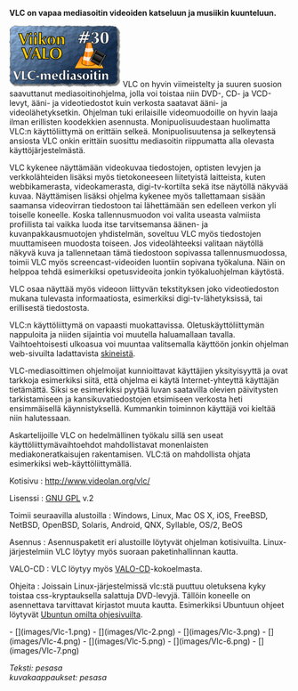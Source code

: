 <!--
Title: 1x30 VLC-mediasoitin - Viikon VALO #30
Date: 2011/07/24
Pageimage: valo30-Vlc.png
Tags: Windows,Linux,Mac OS X,iOS,FreeBSD,NetBSD,OpenBSD,Solaris,Android,QNX,Syllable,OS/2,BeOS,Multimedia,Video
-->

**VLC on vapaa mediasoitin videoiden katseluun ja musiikin kuunteluun.**

![](images/valo30-Vlc.png "fig:valo30-Vlc.png") VLC on hyvin viimeistelty ja
suuren suosion saavuttanut mediasoitinohjelma, jolla voi toistaa niin
DVD-, CD- ja VCD-levyt, ääni- ja videotiedostot kuin verkosta saatavat
ääni- ja videolähetyksetkin. Ohjelman tuki erilaisille videomuodoille on
hyvin laaja ilman erillisten koodekkien asennusta. Monipuolisuudestaan
huolimatta VLC:n käyttöliittymä on erittäin selkeä. Monipuolisuutensa ja
selkeytensä ansiosta VLC onkin erittäin suosittu mediasoitin riippumatta
alla olevasta käyttöjärjestelmästä.

VLC kykenee näyttämään videokuvaa tiedostojen, optisten levyjen ja
verkkolähteiden lisäksi myös tietokoneeseen liitetyistä laitteista,
kuten webbikamerasta, videokamerasta, digi-tv-kortilta sekä itse
näytöllä näkyvää kuvaa. Näyttämisen lisäksi ohjelma kykenee myös
tallettamaan sisään saamansa videovirran tiedostoon tai lähettämään sen
edelleen verkon yli toiselle koneelle. Koska tallennusmuodon voi valita
useasta valmiista profiilista tai vaikka luoda itse tarvitsemansa äänen-
ja kuvanpakkausmuotojen yhdistelmän, soveltuu VLC myös tiedostojen
muuttamiseen muodosta toiseen. Jos videolähteeksi valitaan näytöllä
näkyvä kuva ja tallennetaan tämä tiedostoon sopivassa tallennusmuodossa,
toimii VLC myös screencast-videoiden luontiin sopivana työkaluna. Näin
on helppoa tehdä esimerkiksi opetusvideoita jonkin työkaluohjelman
käytöstä.

VLC osaa näyttää myös videoon liittyvän tekstityksen joko videotiedoston
mukana tulevasta informaatiosta, esimerkiksi digi-tv-lähetyksissä, tai
erillisestä tiedostosta.

VLC:n käyttöliittymä on vapaasti muokattavissa. Oletuskäyttöliittymän
nappuloita ja niiden sijaintia voi muutella haluamallaan tavalla.
Vaihtoehtoisesti ulkoasua voi muuntaa valitsemalla käyttöön jonkin
ohjelman web-sivuilta ladattavista
[skineistä](http://www.videolan.org/vlc/skins.php).

VLC-mediasoittimen ohjelmoijat kunnioittavat käyttäjien yksityisyyttä ja
ovat tarkkoja esimerkiksi siitä, että ohjelma ei käytä Internet-yhteyttä
käyttäjän tietämättä. Siksi se esimerkiksi pyytää luvan saatavilla
olevien päivitysten tarkistamiseen ja kansikuvatiedostojen etsimiseen
verkosta heti ensimmäisellä käynnistyksellä. Kummankin toiminnon
käyttäjä voi kieltää niin halutessaan.

Askartelijoille VLC on hedelmällinen työkalu sillä sen useat
käyttöliittymävaihtoehdot mahdollistavat monenlaisten
mediakoneratkaisujen rakentamisen. VLC:tä on mahdollista ohjata
esimerkiksi web-käyttöliittymällä.

Kotisivu
:   <http://www.videolan.org/vlc/>

Lisenssi
:   [GNU GPL](GNU_GPL) v.2

Toimii seuraavilla alustoilla
:   Windows, Linux, Mac OS X, iOS, FreeBSD, NetBSD, OpenBSD, Solaris,
    Android, QNX, Syllable, OS/2, BeOS

Asennus
:   Asennuspaketit eri alustoille löytyvät ohjelman kotisivuilta.
    Linux-järjestelmiin VLC löytyy myös suoraan paketinhallinnan kautta.

VALO-CD
:   VLC löytyy myös
    [VALO-CD](http://www.valo-cd.fi/ilmainen_vlc)-kokoelmasta.

Ohjeita
:   Joissain Linux-järjestelmissä vlc:stä puuttuu oletuksena kyky
    toistaa css-kryptauksella salattuja DVD-levyjä. Tällöin koneelle on
    asennettava tarvittavat kirjastot muuta kautta. Esimerkiksi Ubuntuun
    ohjeet löytyvät [Ubuntun omilta
    ohjesivuilta](https://help.ubuntu.com/community/RestrictedFormats/PlayingDVDs).

<div class="psgallery" markdown="1">
-   [](images/Vlc-1.png)
-   [](images/Vlc-2.png)
-   [](images/Vlc-3.png)
-   [](images/Vlc-4.png)
-   [](images/Vlc-5.png)
-   [](images/Vlc-6.png)
-   [](images/Vlc-7.png)
</div>

*Teksti: pesasa* <br />
*kuvakaappaukset: pesasa*
